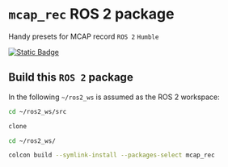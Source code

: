 # `mcap_rec` ROS 2 package
Handy presets for MCAP record `ROS 2` `Humble`

[![Static Badge](https://img.shields.io/badge/ROS_2-Humble-34aec5)](https://docs.ros.org/en/humble/)


## Build this `ROS 2` package

In the following `~/ros2_ws` is assumed as the ROS 2 workspace:

``` bash
cd ~/ros2_ws/src
```

``` bash
clone
```

``` bash
cd ~/ros2_ws/
```

``` bash
colcon build --symlink-install --packages-select mcap_rec
```